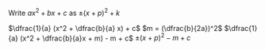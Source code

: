 Write $ax^2 + bx + c$ as $\pm (x + p)^2 + k$

$\dfrac{1}{a} (x^2 + \dfrac{b}{a} x) + c$
$m = (\dfrac{b}{2a})^2$
$\dfrac{1}{a} (x^2 + \dfrac{b}{a}x + m) - m + c$
$\pm (x + p)^2 - m + c$
